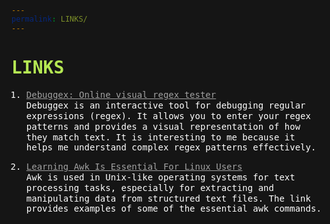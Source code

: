 ```yaml
---
permalink: LINKS/
---
```

<style>
html, *, body {
  background-color: #151515;
  line-height: 120%;
  color: white;
  font-family: monospace, courier;
}
h1{
  color: #b5e853;
}
a {
  color: #a0a0a0;
  text-decoration: underline;
}
a:hover {
  color: white;
}
</style>

# LINKS

1. [Debuggex: Online visual regex tester](https://www.debuggex.com/)<br>
Debuggex is an interactive tool for debugging regular expressions (regex).
It allows you to enter your regex patterns and provides a visual representation of how they match text.
It is interesting to me because it helps me understand complex regex patterns effectively.

2. [Learning Awk Is Essential For Linux Users](https://youtu.be/9YOZmI-zWok?si=fxTr6k0_zSkJzPw9)<br>
Awk is used in Unix-like operating systems for text processing tasks, especially for extracting and manipulating data from structured text files.
The link provides examples of some of the essential awk commands.
